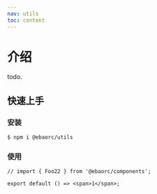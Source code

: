 ```yaml
---
nav: utils
toc: content
---
```


# 介绍

todo.

## 快速上手

### 安装

```bash
$ npm i @ebaorc/utils
```

### 使用

```tsx
// import { Foo22 } from '@ebaorc/components';

export default () => <span>1</span>;
```
